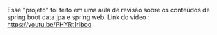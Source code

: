 Esse "projeto" foi feito em uma aula de revisão sobre os conteúdos de spring boot data jpa e spring web. 
Link do video : https://youtu.be/PHYRt1rlboo
